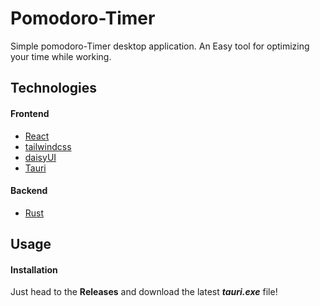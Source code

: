 # Pomodoro-Timer

Simple pomodoro-Timer desktop application. An Easy tool for optimizing your time while working.


## Technologies 

#### Frontend

* [React](https://react.dev/)
* [tailwindcss](https://tailwindcss.com/)
* [daisyUI](https://daisyui.com/)
* [Tauri](https://rust.facepunch.com/)

#### Backend

* [Rust](https://www.rust-lang.org/)

## Usage

#### Installation
Just head to the **Releases** and download the latest _**tauri.exe**_ file! 

